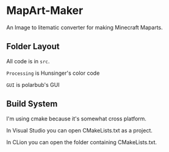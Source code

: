 # MapArt-Maker
An Image to litematic converter for making Minecraft Maparts.

 ## Folder Layout
All code is in `src`.

`Processing` is Hunsinger's color code

`GUI` is polarbub's GUI

## Build System
I'm using cmake because it's somewhat cross platform.

In Visual Studio you can open CMakeLists.txt as a project.

In CLion you can open the folder containing CMakeLists.txt.